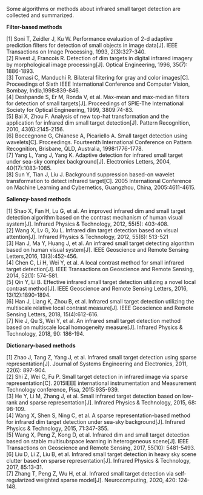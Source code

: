 Some algorithms or methods about infrared small target detection are collected and summarized.

 **Filter-based methods**  
 
[1]	Soni T, Zeidler J, Ku W. Performance evaluation of 2-d adaptive prediction filters for detection of small objects in image data[J]. IEEE Transactions on Image Processing, 1993, 2(3):327-340.  
[2]	Rivest J, Francois R. Detection of dim targets in digital infrared imagery by morphological image processing[J]. Optical Engineering, 1996, 35(7): 1886-1893.  
[3]	Tomasi C, Manduchi R. Bilateral filtering for gray and color images[C]. Proceedings of Sixth IEEE International Conference and Computer Vision, Bombay, India,1998:839-846.  
[4]	Deshpande S, Er M, Ronda V, et al. Max-mean and max-median filters for detection of small targets[J]. Proceedings of SPIE-The International Society for Optical Engineering, 1999, 3809:74-83.  
[5]	Bai X, Zhou F. Analysis of new top-hat transformation and the application for infrared dim small target detection[J]. Pattern Recognition, 2010, 43(6):2145-2156.  
[6]	Boccegnone G, Chianese A, Picariello A. Small target detection using wavelets[C]. Proceedings. Fourteenth International Conference on Pattern Recognition, Brisbane, QLD, Australia, 1998:1776-1778.  
[7]	Yang L, Yang J, Yang K. Adaptive detection for infrared small target under sea-sky complex background[J]. Electronics Letters, 2004, 40(17):1083-1085.  
[8]	Sun Y, Tian J, Liu J. Background suppression based-on wavelet transformation to detect infrared target[C]. 2005 International Conference on Machine Learning and Cybernetics, Guangzhou, China, 2005:4611-4615.  


 **Saliency-based methods** 
 
[1]	Shao X, Fan H, Lu G, et al. An improved infrared dim and small target detection algorithm based on the contrast mechanism of human visual system[J]. Infrared Physics & Technology, 2012, 55(5): 403-408.  
[2]	Wang X, Lv G, Xu L. Infrared dim target detection based on visual attention[J]. Infrared Physics & Technology, 2012, 55(6): 513-521  
[3]	Han J, Ma Y, Huang J, et al. An infrared small target detecting algorithm based on human visual system[J]. IEEE Geoscience and Remote Sensing Letters,2016, 13(3):452-456.  
[4]	Chen C, Li H, Wei Y, et al. A local contrast method for small infrared target detection[J]. IEEE Transactions on Geoscience and Remote Sensing, 2014, 52(1): 574-581.  
[5]	Qin Y, Li B. Effective infrared small target detection utilizing a novel local contrast method[J]. IEEE Geoscience and Remote Sensing Letters, 2016, 13(12):1890-1894.  
[6]	Han J, Liang K, Zhou B, et al. Infrared small target detection utilizing the multiscale relative local contrast measure[J]. IEEE Geoscience and Remote Sensing Letters, 2018, 15(4):612-616.  
[7]	Nie J, Qu S, Wei Y, et al. An infrared small target detection method based on multiscale local homogeneity measure[J]. Infrared Physics & Technology, 2018, 90: 186-194.  

**Dictionary-based methods**

[1]	Zhao J, Tang Z, Yang J, et al. Infrared small target detection using sparse representation[J]. Journal of Systems Engineering and Electronics, 2011, 22(6): 897-904.  
[2]	Shi Z, Wei C, Fu P. Small target detection in infrared image via sparse representation[C]. 2015IEEE international instrumentation and Measurement Technology conference, Pisa, 2015:935-939.  
[3]	He Y, Li M, Zhang J, et al. Small infrared target detection based on low-rank and sparse representation[J]. Infrared Physics & Technology, 2015, 68: 98-109.  
[4]	Wang X, Shen S, Ning C, et al. A sparse representation-based method for infrared dim target detection under sea-sky background[J]. Infrared Physics & Technology, 2015, 71:347-355.  
[5]	Wang X, Peng Z, Kong D, et al. Infrared dim and small target detection based on stable multisubspace learning in heterogeneous scene[J]. IEEE Transactions on Geoscience and Remote Sensing, 2017, 55(10): 5481-5493.  
[6]	Liu D, Li Z, Liu B, et al. Infrared small target detection in heavy sky scene clutter based on sparse representation[J]. Infrared Physics & Technology, 2017, 85:13-31.  
[7]	Zhang T, Peng Z, Wu H, et al. Infrared small target detection via self-regularized weighted sparse model[J]. Neurocomputing, 2020, 420: 124-148.  



